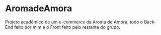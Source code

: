 # AromadeAmora
Projeto acadêmico de um e-commerce da Aroma de Amora, todo o Back-End feito por mim e o Front feito pelo restante do grupo.

